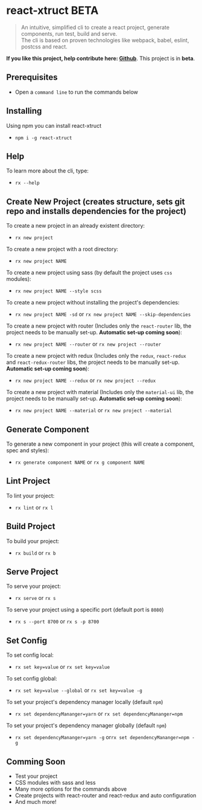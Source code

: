 # react-xtruct BETA
> An intuitive, simplified cli to create a react project, generate components, run test, build and serve.  
The cli is based on proven technologies like webpack, babel, eslint, postcss and react.

__If you like this project, help contribute here:  [Github](https://github.com/btinoco/react-xtruct)__.  This project is in __beta__.

## Prerequisites
+ Open a `command line` to run the commands below

## Installing
Using npm you can install react-xtruct
+ `npm i -g react-xtruct`

## Help
To learn more about the cli, type:
+ `rx --help`

## Create New Project (creates structure, sets git repo and installs dependencies for the project)
To create a new project in an already existent directory:
+ `rx new project`

To create a new project with a root directory:
+ `rx new project NAME`

To create a new project using sass (by default the project uses `css` modules):
+ `rx new project NAME --style scss`

To create a new project without installing the project's dependencies:
+ `rx new project NAME -sd` or `rx new project NAME --skip-dependencies`

To create a new project with router (Includes only the `react-router` lib, the project needs to be manually set-up. __Automatic set-up coming soon__):
+ `rx new project NAME --router` or `rx new project --router`

To create a new project with redux (Includes only the `redux`, `react-redux` and `react-redux-router` libs, the project needs to be manually set-up. __Automatic set-up coming soon__):
+ `rx new project NAME --redux` or `rx new project --redux`

To create a new project with material (Includes only the `material-ui` lib, the project needs to be manually set-up. __Automatic set-up coming soon__):
+ `rx new project NAME --material` or `rx new project --material`

## Generate Component
To generate a new component in your project (this will create a component, spec and styles):
+ `rx generate component NAME` or `rx g component NAME`

## Lint Project
To lint your project:
+ `rx lint` or `rx l`

## Build Project
To build your project:
+ `rx build` or `rx b`

## Serve Project
To serve your project:
+ `rx serve` or `rx s`

To serve your project using a specific port (default port is `8080`)
+ `rx s --port 8700` or `rx s -p 8700`

## Set Config
To set config local:
+ `rx set key=value` or `rx set key=value`

To set config global:
+ `rx set key=value --global` or `rx set key=value -g`

To set your project's dependency manager locally (default `npm`)
+ `rx set dependencyMananger=yarn` or `rx set dependencyMananger=npm`

To set your project's dependency manager globally (default `npm`)
+ `rx set dependencyMananger=yarn -g` or`rx set dependencyMananger=npm -g`

## Comming Soon
+ Test your project
+ CSS modules with sass and less
+ Many more options for the commands above
+ Create projects with react-router and react-redux and auto configuration
+ And much more!